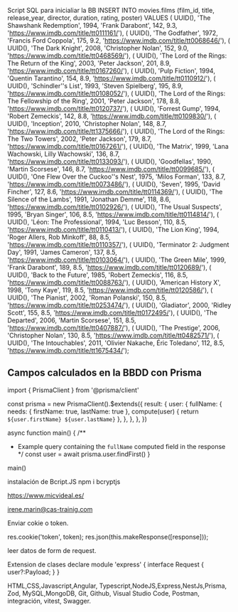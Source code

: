 Script SQL para inicialiar la BB
INSERT INTO movies.films (film_id, title, release_year, director, duration, rating, poster)
VALUES
( UUID(), 'The Shawshank Redemption', 1994, 'Frank Darabont', 142, 9.3, 'https://www.imdb.com/title/tt0111161/'),
( UUID(), 'The Godfather', 1972, 'Francis Ford Coppola', 175, 9.2, 'https://www.imdb.com/title/tt0068646/'),
( UUID(), 'The Dark Knight', 2008, 'Christopher Nolan', 152, 9.0, 'https://www.imdb.com/title/tt0468569/'),
( UUID(), 'The Lord of the Rings: The Return of the King', 2003, 'Peter Jackson', 201, 8.9, 'https://www.imdb.com/title/tt0167260/'),
( UUID(), 'Pulp Fiction', 1994, 'Quentin Tarantino', 154, 8.9, 'https://www.imdb.com/title/tt0110912/'),
( UUID(), 'Schindler''s List', 1993, 'Steven Spielberg', 195, 8.9, 'https://www.imdb.com/title/tt0108052/'),
( UUID(), 'The Lord of the Rings: The Fellowship of the Ring', 2001, 'Peter Jackson', 178, 8.8, 'https://www.imdb.com/title/tt0120737/'),
( UUID(), 'Forrest Gump', 1994, 'Robert Zemeckis', 142, 8.8, 'https://www.imdb.com/title/tt0109830/'),
( UUID(), 'Inception', 2010, 'Christopher Nolan', 148, 8.7, 'https://www.imdb.com/title/tt1375666/'),
( UUID(), 'The Lord of the Rings: The Two Towers', 2002, 'Peter Jackson', 179, 8.7, 'https://www.imdb.com/title/tt0167261/'),
( UUID(), 'The Matrix', 1999, 'Lana Wachowski, Lilly Wachowski', 136, 8.7, 'https://www.imdb.com/title/tt0133093/'),
( UUID(), 'Goodfellas', 1990, 'Martin Scorsese', 146, 8.7, 'https://www.imdb.com/title/tt0099685/'),
( UUID(), 'One Flew Over the Cuckoo''s Nest', 1975, 'Milos Forman', 133, 8.7, 'https://www.imdb.com/title/tt0073486/'),
( UUID(), 'Seven', 1995, 'David Fincher', 127, 8.6, 'https://www.imdb.com/title/tt0114369/'),
( UUID(), 'The Silence of the Lambs', 1991, 'Jonathan Demme', 118, 8.6, 'https://www.imdb.com/title/tt0102926/'),
( UUID(), 'The Usual Suspects', 1995, 'Bryan Singer', 106, 8.5, 'https://www.imdb.com/title/tt0114814/'),
( UUID(), 'Léon: The Professional', 1994, 'Luc Besson', 110, 8.5, 'https://www.imdb.com/title/tt0110413/'),
( UUID(), 'The Lion King', 1994, 'Roger Allers, Rob Minkoff', 88, 8.5, 'https://www.imdb.com/title/tt0110357/'),
( UUID(), 'Terminator 2: Judgment Day', 1991, 'James Cameron', 137, 8.5, 'https://www.imdb.com/title/tt0103064/'),
( UUID(), 'The Green Mile', 1999, 'Frank Darabont', 189, 8.5, 'https://www.imdb.com/title/tt0120689/'),
( UUID(), 'Back to the Future', 1985, 'Robert Zemeckis', 116, 8.5, 'https://www.imdb.com/title/tt0088763/'),
( UUID(), 'American History X', 1998, 'Tony Kaye', 119, 8.5, 'https://www.imdb.com/title/tt0120586/'),
( UUID(), 'The Pianist', 2002, 'Roman Polanski', 150, 8.5, 'https://www.imdb.com/title/tt0253474/'),
( UUID(), 'Gladiator', 2000, 'Ridley Scott', 155, 8.5, 'https://www.imdb.com/title/tt0172495/'),
( UUID(), 'The Departed', 2006, 'Martin Scorsese', 151, 8.5, 'https://www.imdb.com/title/tt0407887/'),
( UUID(), 'The Prestige', 2006, 'Christopher Nolan', 130, 8.5, 'https://www.imdb.com/title/tt0482571/'),
( UUID(), 'The Intouchables', 2011, 'Olivier Nakache, Éric Toledano', 112, 8.5, 'https://www.imdb.com/title/tt1675434/');

## Campos calculados en la BBDD con Prisma

import { PrismaClient } from '@prisma/client'

const prisma = new PrismaClient().$extends({
  result: {
    user: {
      fullName: {
        needs: { firstName: true, lastName: true },
        compute(user) {
          return `${user.firstName} ${user.lastName}`
},
},
},
},
})

async function main() {
/\*\*

- Example query containing the `fullName` computed field in the response
  \*/
  const user = await prisma.user.findFirst()
  }

main()

instalación de Bcript.JS
npm i bcryptjs

https://www.micvideal.es/

irene.marin@cas-trainig.com

Enviar cokie o token.

res.cookie('token', token);
res.json(this.makeResponse([response]));

leer datos de form de request.

Extension de clases
declare module 'express' {
interface Request {
user?:Payload;
}
}

HTML,CSS,Javascript,Angular, Typescript,NodeJS,Express,NestJs,Prisma, Zod, MySQL,MongoDB, Git, Github, Visual Studio Code, Postman, integración, vitest, Swagger.
